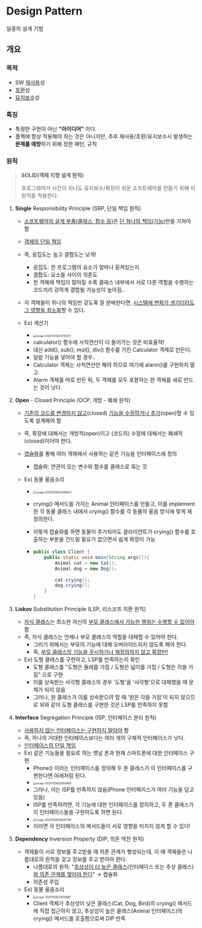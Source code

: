 # Design Pattern

일종의 설계 기법

## 개요

### 목적

- SW <u>재사용</u>성
- <u>호환</u>성
- <u>유지보수</u>성

### 특징

- 특정한 구현이 아닌 **"아이디어"** 이다.
- 플젝에 항상 적용해야 하는 것은 아니지만, 추후 재사용/호환/유지보수시 발생하는 **문제를 예방**하기 위해 정한 패턴, 규칙

### 원칙

> **SOLID(객체 지향 설계 원칙)**
>
> 프로그래머가 시간이 지나도 유지보수/확장이 쉬운 소프트웨어를 만들기 위해 이 원칙을 적용한다.

1. **Single** Responsibility Principle (SRP, 단일 책임 원칙)

   - <u>소프트웨어의 설계 부품(클래스, 함수 등)</u>은 <u>단 하나의 책임(기능)</u>만을 가져야 함
   - <u>객체의 단일 책임</u>

   - 즉, 응집도는 높고 결합도는 낮게!
     - 응집도: 한 프로그램의 요소가 얼마나 뭉쳐있는지
     - 결합도: 요소들 사이의 의존도
     - 한 객체에 책임이 많아질 수록 클래스 내부에서 서로 다른 역할을 수행하는 코드끼리 강하게 결합될 가능성이 높아짐..
   - 각 객체들이 하나의 책임만 갖도록 잘 분배한다면, <u>시스템에 변화가 생기더라도 그 영향을 최소화</u>할 수 있다.
   - Ex) 계산기
     - <img src="C:\Users\KJH\AppData\Roaming\Typora\typora-user-images\image-20201129023730371.png" alt="image-20201129023730371" style="zoom:50%;" />
     - calculator() 함수에 사칙연산이 다 들어가는 것은 비효율적!
     - 대신 add(), sub(), mul(), div() 함수를 가진 Calculator 객체로 만든다.
     - 알람 기능을 넣어야 할 경우..
     - Calculator 객체는 사칙연산만 해야 하므로 여기에 alarm()를 구현하지 말고
     - Alarm 객체를 따로 만든 뒤, 두 객체를 모두 포함하는 한 객체를 새로 만드는 것이 낫다.

2. **Open** - Closed Principle (OCP, 개방 - 폐쇄 원칙)

   - <u>기존의 코드를 변경하지 않고</u>(closed) <u>기능을 수정하거나 추가</u>(open)할 수 있도록 설계해야 함

   - 즉, 확장에 대해서는 개방적(open)이고 (코드의) 수정에 대해서는 폐쇄적(closed)이어야 한다.

   - <u>캡슐화</u>를 통해 여러 객체에서 사용하는 같은 기능을 인터페이스에 정의

     - 캡슐화: 연관이 있는 변수와 함수를 클래스로 묶는 것

   - Ex) 동물 울음소리

     - <img src="C:\Users\KJH\AppData\Roaming\Typora\typora-user-images\image-20201129033449547.png" alt="image-20201129033449547" style="zoom:50%;" />

     - crying() 메서드를 가지는 Animal 인터페이스를 만들고, 이를 implement한 각 동물 클래스 내에서 crying() 함수를 각 동물의 울음 방식에 맞게 재정의한다.

     - 이렇게 캡슐화를 하면 동물이 추가되어도 클라이언트가 crying() 함수를 호출하는 부분을 건드릴 필요가 없으면서 쉽게 확장이 가능

     - ```java
       public class Client {
           public static void main(String args[]){
               Animal cat = new Cat();
               Animal dog = new Dog();
               
               cat.crying();
               dog.crying();
           }
       } 
       ```

3. **Liskov** Substitution Principle (LSP, 리스코프 치환 원칙)
   - <u>자식 클래스</u>는 최소한 자신의 <u>부모 클래스에서 가능한 행위는 수행할 수 있어야</u> 함
   - 즉, 자식 클래스는 언제나 부모 클래스의 역할을 대체할 수 있어야 한다.
     - 그러기 위해서는 부모의 기능에 대해 오버라이드되지 않도록 해야 한다.
     - 즉, <u>부모 클래스의 기능을 무시하거나 재정의하지 않고 확장만!</u>
   - Ex) 도형 클래스를 구현하고, LSP를 만족하는지 확인
     - 도형 클래스를 "도형은 둘레를 가짐 / 도형은 넓이를 가짐 / 도형은 각을 가짐" 으로 구현
     - 이를 상속받는 사각형 클래스의 경우 '도형'을 '사각형'으로 대체했을 때 문제가 되지 않음
     - 그러나, 원 클래스가 이를 상속받으려 할 때 '원은 각을 가짐'이 되지 않으므로 위와 같이 도형 클래스를 구현한 것은 LSP를 만족하지 못함 

4. **Interface** Segregation Principle (ISP, 인터페이스 분리 원칙)
   - <u>사용하지 않는 인터페이스는 구현하지 말아야</u> 함
   - 즉, 하나의 거대한 인터페이스보다는 여러 개의 구체적 인터페이스가 낫다.
   - <u>인터페이스의 단일 책임</u>
   - Ex) 같은 기능들을 필요로 하는 옛날 폰과 현재 스마트폰에 대한 인터페이스 구현
     - Phone() 이라는 인터페이스를 정의해 두 폰 클래스가 이 인터페이스를 구현한다면 아래처럼 된다.
     - <img src="C:\Users\KJH\AppData\Roaming\Typora\typora-user-images\image-20201129025858865.png" alt="image-20201129025858865" style="zoom:50%;" />
     - 그러나, 이는 ISP를 만족하지 않음(Phone 인터페이스가 여러 기능을 담고 있음)
     - ISP를 만족하려면, 각 기능에 대한 인터페이스를 정의하고, 두 폰 클래스가 이 인터페이스들을 구현하도록 하면 된다.
     - <img src="C:\Users\KJH\AppData\Roaming\Typora\typora-user-images\image-20201129030041799.png" alt="image-20201129030041799" style="zoom:50%;" />
     - 이러면 각 인터페이스의 메서드들이 서로 영향을 미치지 않게 할 수 있다!

5. **Dependency** Inversion Property (DIP, 의존 역전 원칙)
   - 객체들이 서로 정보를 주고받을 때 의존 관계가 형성되는데, 이 때 객체들은 나름대로의 원칙을 갖고 정보를 주고 받아야 한다.
     - 나름대로의 원칙: "<u>추상성이 더 높은 클래스</u>(인터페이스 또는 추상 클래스)<u>와 의존 관계를 맺어야 한다</u>" → 캡슐화
     - 의존성 주입
   - Ex) 동물 울음소리
     - <img src="C:\Users\KJH\AppData\Roaming\Typora\typora-user-images\image-20201129033010687.png" alt="image-20201129033010687" style="zoom:50%;" />
     - Client 객체가 추상성이 낮은 클래스(Cat, Dog, Bird)의 crying() 메서드에 직접 접근하지 않고, 추상성이 높은 클래스(Animal 인터페이스)의 crying() 메서드를 호출함으로써 DIP 만족

